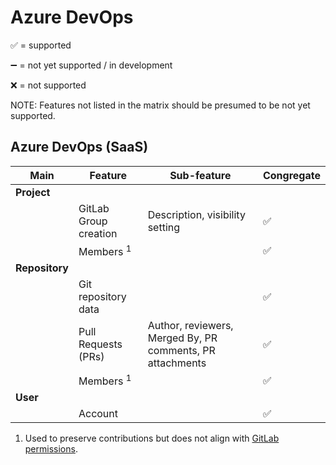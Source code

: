 # Azure DevOps

:white_check_mark: = supported

:heavy_minus_sign: = not yet supported / in development

:x: = not supported

NOTE: Features not listed in the matrix should be presumed to be not yet supported.

## Azure DevOps (SaaS)

| Main           | Feature                   | Sub-feature                          | Congregate         |
| -------------- | ------------------------- | ------------------------------------ | ------------------ |
| **Project**    |                           |                                      |                    |
|                | GitLab Group creation     | Description, visibility setting      | :white_check_mark: |
|                | Members <sup>1</sup>      |                                      | :white_check_mark: |
| **Repository** |                           |                                      |                    |
|                | Git repository data       |                                      | :white_check_mark: |
|                | Pull Requests (PRs)       | Author, reviewers, Merged By, PR comments, PR attachments | :white_check_mark: |
|                | Members <sup>1</sup>      |                                      | :white_check_mark: |
| **User**       |                           |                                      |                    |
|                | Account                   |                                      | :white_check_mark: |

1. Used to preserve contributions but does not align with [GitLab permissions](https://docs.gitlab.com/user/permissions/).
